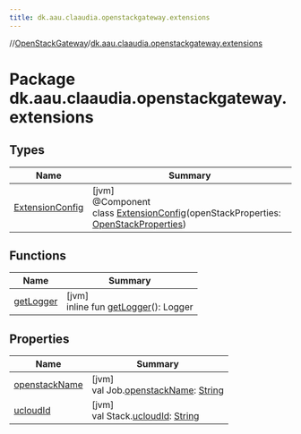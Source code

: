 ```yaml
---
title: dk.aau.claaudia.openstackgateway.extensions
---
```

//[OpenStackGateway](../../index.html)/[dk.aau.claaudia.openstackgateway.extensions](index.html)



# Package dk.aau.claaudia.openstackgateway.extensions



## Types


| Name | Summary |
|---|---|
| [ExtensionConfig](-extension-config/index.html) | [jvm]<br>@Component<br>class [ExtensionConfig](-extension-config/index.html)(openStackProperties: [OpenStackProperties](../dk.aau.claaudia.openstackgateway.config/-open-stack-properties/index.html)) |


## Functions


| Name | Summary |
|---|---|
| [getLogger](get-logger.html) | [jvm]<br>inline fun [getLogger](get-logger.html)(): Logger |


## Properties


| Name | Summary |
|---|---|
| [openstackName](openstack-name.html) | [jvm]<br>val Job.[openstackName](openstack-name.html): [String](https://kotlinlang.org/api/latest/jvm/stdlib/kotlin/-string/index.html) |
| [ucloudId](ucloud-id.html) | [jvm]<br>val Stack.[ucloudId](ucloud-id.html): [String](https://kotlinlang.org/api/latest/jvm/stdlib/kotlin/-string/index.html) |

